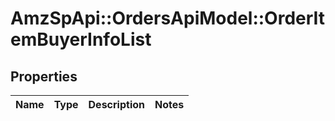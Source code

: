 # AmzSpApi::OrdersApiModel::OrderItemBuyerInfoList

## Properties
Name | Type | Description | Notes
------------ | ------------- | ------------- | -------------


